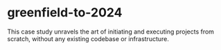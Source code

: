 # greenfield-to-2024
This case study unravels the art of initiating and executing projects from scratch, without any existing codebase or infrastructure.
